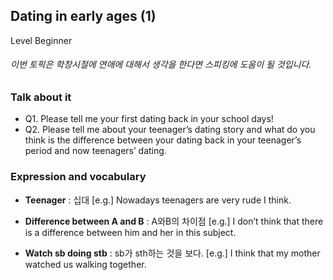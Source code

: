 ## Dating in early ages (1)
Level Beginner
###### 이번 토픽은 학창시절에 연애에 대해서 생각을 한다면 스피킹에 도움이 될 것입니다.

### Talk about it
- Q1. Please tell me your first dating back in your school days!- Q2. Please tell me about your teenager’s dating story and what do you think is the difference between your dating back in your teenager’s period and now teenagers’ dating.
### Expression and vocabulary
- **Teenager** : 십대
[e.g.] Nowadays teenagers are very rude I think.

- **Difference between A and B** : A와B의 차이점
[e.g.] I don’t think that there is a difference between him and her in this subject.

- **Watch sb doing stb** : sb가 sth하는 것을 보다.
[e.g.] I think that my mother watched us walking together.


